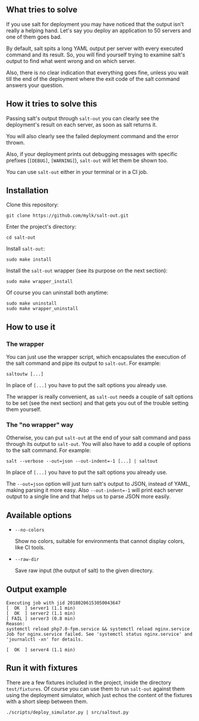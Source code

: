 ## What tries to solve

If you use salt for deployment you may have noticed that the output isn't really a helping hand.
Let's say you deploy an application to 50 servers and one of them goes bad.

By default, salt spits a long YAML output per server with every executed command and its result.
So, you will find yourself trying to examine salt's output to find what went wrong and on which
server.

Also, there is no clear indication that everything goes fine, unless you wait till the end
of the deployment where the exit code of the salt command answers your question.

## How it tries to solve this

Passing salt's output through `salt-out` you can clearly see the deployment's result on each
server, as soon as salt returns it.

You will also clearly see the failed deployment command and the error thrown.

Also, if your deployment prints out debugging messages with specific prefixes (`[DEBUG]`, `[WARNING]`),
`salt-out` will let them be shown too.

You can use `salt-out` either in your terminal or in a CI job.

## Installation

Clone this repository:

```
git clone https://github.com/mylk/salt-out.git
```

Enter the project's directory:

```
cd salt-out
```

Install `salt-out`:

```
sudo make install
```

Install the `salt-out` wrapper (see its purpose on the next section):

```
sudo make wrapper_install
```

Of course you can uninstall both anytime:

```
sudo make uninstall
sudo make wrapper_uninstall
```

## How to use it

### The wrapper

You can just use the wrapper script, which encapsulates the execution of the salt command and pipe its
output to `salt-out`. For example:

```
saltoutw [...]
```

In place of `[...]` you have to put the salt options you already use.

The wrapper is really convenient, as `salt-out` needs a couple of salt options to be set (see the next section)
and that gets you out of the trouble setting them yourself.

### The "no wrapper" way

Otherwise, you can put `salt-out` at the end of your salt command and pass through its output to `salt-out`.
You will also have to add a couple of options to the salt command.
For example:

```
salt --verbose --out=json --out-indent=-1 [...] | saltout
```

In place of `[...]` you have to put the salt options you already use.

The `--out=json` option will just turn salt's output to JSON, instead of YAML, making parsing it more easy.
Also `--out-indent=-1` will print each server output to a single line and that helps us to parse JSON
more easily.

## Available options

- `--no-colors`

  Show no colors, suitable for environments that cannot display colors, like CI tools.

- `--raw-dir`

  Save raw input (the output of salt) to the given directory.

## Output example

```
Executing job with jid 20180206153050043647
[  OK  ] server1 (1.1 min)
[  OK  ] server2 (1.1 min)
[ FAIL ] server3 (0.8 min)
Reason:
systemctl reload php7.0-fpm.service && systemctl reload nginx.service
Job for nginx.service failed. See 'systemctl status nginx.service' and 'journalctl -xn' for details.

[  OK  ] server4 (1.1 min)
```

## Run it with fixtures

There are a few fixtures included in the project, inside the directory `test/fixtures`.
Of course you can use them to run `salt-out` against them using the deployment simulator,
which just echos the content of the fixtures with a short sleep between them.

```
./scripts/deploy_simulator.py | src/saltout.py
```
